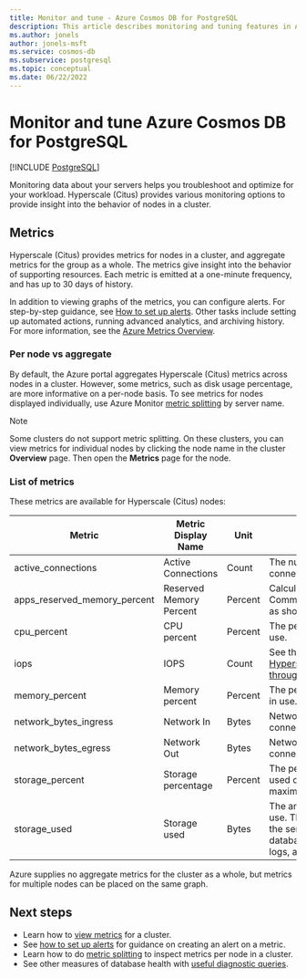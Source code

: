 ```yaml
---
title: Monitor and tune - Azure Cosmos DB for PostgreSQL
description: This article describes monitoring and tuning features in Azure Cosmos DB for PostgreSQL
ms.author: jonels
author: jonels-msft
ms.service: cosmos-db
ms.subservice: postgresql
ms.topic: conceptual
ms.date: 06/22/2022
---
```


# Monitor and tune Azure Cosmos DB for PostgreSQL

[!INCLUDE [PostgreSQL](../includes/appliesto-postgresql.md)]

Monitoring data about your servers helps you troubleshoot and optimize for your
workload. Hyperscale (Citus) provides various monitoring options to provide
insight into the behavior of nodes in a cluster.

## Metrics

Hyperscale (Citus) provides metrics for nodes in a cluster, and aggregate
metrics for the group as a whole. The metrics give insight into the behavior of
supporting resources. Each metric is emitted at a one-minute frequency, and has
up to 30 days of history.

In addition to viewing graphs of the metrics, you can configure alerts. For
step-by-step guidance, see [How to set up
alerts](howto-alert-on-metric.md).  Other tasks include setting up
automated actions, running advanced analytics, and archiving history. For more
information, see the [Azure Metrics
Overview](../../azure-monitor/data-platform.md).

### Per node vs aggregate

By default, the Azure portal aggregates Hyperscale (Citus) metrics across nodes
in a cluster. However, some metrics, such as disk usage percentage, are
more informative on a per-node basis. To see metrics for nodes displayed
individually, use Azure Monitor [metric
splitting](howto-monitoring.md#view-metrics-per-node) by server
name.

> [!NOTE]
>
> Some clusters do not support metric splitting. On
> these clusters, you can view metrics for individual nodes by clicking
> the node name in the cluster **Overview** page. Then open the
> **Metrics** page for the node.

### List of metrics

These metrics are available for Hyperscale (Citus) nodes:

|Metric|Metric Display Name|Unit|Description|
|---|---|---|---|
|active_connections|Active Connections|Count|The number of active connections to the server.|
|apps_reserved_memory_percent|Reserved Memory Percent|Percent|Calculated from the ratio of Committed_AS/CommitLimit as shown in /proc/meminfo.|
|cpu_percent|CPU percent|Percent|The percentage of CPU in use.|
|iops|IOPS|Count|See the [IOPS definition](../../virtual-machines/premium-storage-performance.md#iops) and [Hyperscale (Citus) throughput](resources-compute.md)|
|memory_percent|Memory percent|Percent|The percentage of memory in use.|
|network_bytes_ingress|Network In|Bytes|Network In across active connections.|
|network_bytes_egress|Network Out|Bytes|Network Out across active connections.|
|storage_percent|Storage percentage|Percent|The percentage of storage used out of the server's maximum.|
|storage_used|Storage used|Bytes|The amount of storage in use. The storage used by the service may include the database files, transaction logs, and the server logs.|

Azure supplies no aggregate metrics for the cluster as a whole, but metrics for
multiple nodes can be placed on the same graph.

## Next steps

- Learn how to [view metrics](howto-monitoring.md) for a
  cluster.
- See [how to set up alerts](howto-alert-on-metric.md) for guidance
  on creating an alert on a metric.
- Learn how to do [metric
  splitting](../../azure-monitor/essentials/metrics-charts.md#metric-splitting) to
  inspect metrics per node in a cluster.
- See other measures of database health with [useful diagnostic queries](howto-useful-diagnostic-queries.md).
